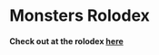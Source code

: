 # Monsters Rolodex


#### Check out at the rolodex [here](https://lebashir.github.io/monsters-rolodex/)